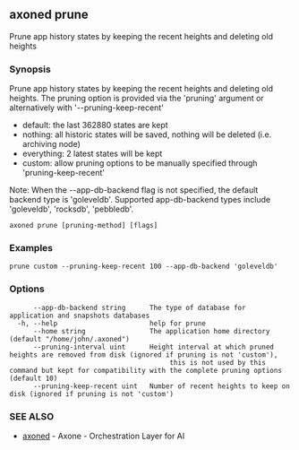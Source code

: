 ## axoned prune

Prune app history states by keeping the recent heights and deleting old heights

### Synopsis

Prune app history states by keeping the recent heights and deleting old heights.
The pruning option is provided via the 'pruning' argument or alternatively with '--pruning-keep-recent'

- default: the last 362880 states are kept
- nothing: all historic states will be saved, nothing will be deleted (i.e. archiving node)
- everything: 2 latest states will be kept
- custom: allow pruning options to be manually specified through 'pruning-keep-recent'

Note: When the --app-db-backend flag is not specified, the default backend type is 'goleveldb'.
Supported app-db-backend types include 'goleveldb', 'rocksdb', 'pebbledb'.

```
axoned prune [pruning-method] [flags]
```

### Examples

```
prune custom --pruning-keep-recent 100 --app-db-backend 'goleveldb'
```

### Options

```
      --app-db-backend string      The type of database for application and snapshots databases
  -h, --help                       help for prune
      --home string                The application home directory (default "/home/john/.axoned")
      --pruning-interval uint      Height interval at which pruned heights are removed from disk (ignored if pruning is not 'custom'), 
                                   		this is not used by this command but kept for compatibility with the complete pruning options (default 10)
      --pruning-keep-recent uint   Number of recent heights to keep on disk (ignored if pruning is not 'custom')
```

### SEE ALSO

- [axoned](axoned.md)	 - Axone - Orchestration Layer for AI

